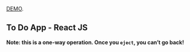 [DEMO](https://react-todo-rodkin.herokuapp.com/).

## To Do App - React JS



**Note: this is a one-way operation. Once you `eject`, you can’t go back!**

